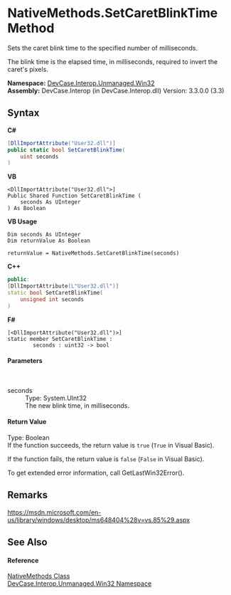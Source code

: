 # NativeMethods.SetCaretBlinkTime Method 
 

Sets the caret blink time to the specified number of milliseconds. 

 The blink time is the elapsed time, in milliseconds, required to invert the caret's pixels.

**Namespace:**&nbsp;<a href="N_DevCase_Interop_Unmanaged_Win32">DevCase.Interop.Unmanaged.Win32</a><br />**Assembly:**&nbsp;DevCase.Interop (in DevCase.Interop.dll) Version: 3.3.0.0 (3.3)

## Syntax

**C#**<br />
``` C#
[DllImportAttribute("User32.dll")]
public static bool SetCaretBlinkTime(
	uint seconds
)
```

**VB**<br />
``` VB
<DllImportAttribute("User32.dll">]
Public Shared Function SetCaretBlinkTime ( 
	seconds As UInteger
) As Boolean
```

**VB Usage**<br />
``` VB Usage
Dim seconds As UInteger
Dim returnValue As Boolean

returnValue = NativeMethods.SetCaretBlinkTime(seconds)
```

**C++**<br />
``` C++
public:
[DllImportAttribute(L"User32.dll")]
static bool SetCaretBlinkTime(
	unsigned int seconds
)
```

**F#**<br />
``` F#
[<DllImportAttribute("User32.dll")>]
static member SetCaretBlinkTime : 
        seconds : uint32 -> bool 

```


#### Parameters
&nbsp;<dl><dt>seconds</dt><dd>Type: System.UInt32<br />The new blink time, in milliseconds.</dd></dl>

#### Return Value
Type: Boolean<br />If the function succeeds, the return value is `true` (`True` in Visual Basic). 

 If the function fails, the return value is `false` (`False` in Visual Basic). 

 To get extended error information, call GetLastWin32Error().

## Remarks
<a href="https://msdn.microsoft.com/en-us/library/windows/desktop/ms648404%28v=vs.85%29.aspx" target="_blank">https://msdn.microsoft.com/en-us/library/windows/desktop/ms648404%28v=vs.85%29.aspx</a>

## See Also


#### Reference
<a href="T_DevCase_Interop_Unmanaged_Win32_NativeMethods">NativeMethods Class</a><br /><a href="N_DevCase_Interop_Unmanaged_Win32">DevCase.Interop.Unmanaged.Win32 Namespace</a><br />